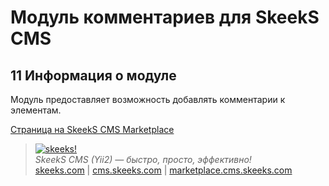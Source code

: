 Модуль комментариев для SkeekS CMS
===================================
11
Информация о модуле
-------------------

Модуль предоставляет возможность добавлять комментарии к элементам.

[Страница на SkeekS CMS Marketplace](http://marketplace.cms.skeeks.com/solutions/instrumentyi/kontent-menedjeru/154-kommentarii-k-elementam-kontenta)


> [![skeeks!](https://gravatar.com/userimage/74431132/13d04d83218593564422770b616e5622.jpg)](http://skeeks.com)  
<i>SkeekS CMS (Yii2) — быстро, просто, эффективно!</i>  
[skeeks.com](http://skeeks.com) | [cms.skeeks.com](http://cms.skeeks.com) | [marketplace.cms.skeeks.com](http://marketplace.cms.skeeks.com)
